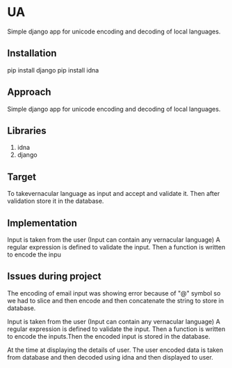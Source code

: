 # UA
Simple django app for unicode encoding and decoding of local languages.

## Installation

pip install django
pip install idna


## Approach
Simple django app for unicode encoding and decoding of local languages.

## Libraries

1. idna
2. django

## Target
To takevernacular language as input and accept and validate it.
Then after validation store it in the database.

## Implementation

Input is taken from the user (Input can contain any vernacular language)
A regular expression is defined to validate the input.
Then a  function is written to encode the inpu

## Issues during project
The encoding of email input was showing error because of "@" symbol so we had to slice and then 
encode and then concatenate the string to store in database.


Input is taken from the user (Input can contain any vernacular language)
A regular expression is defined to validate the input.
Then a  function is written to encode the inputs.Then the encoded input is stored in
the database.

At the time at displaying the details of user. The user encoded data is taken
from database and then decoded using idna and then displayed to user.

